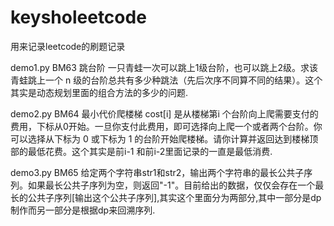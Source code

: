 # keysholeetcode
用来记录leetcode的刷题记录

demo1.py BM63 跳台阶 一只青蛙一次可以跳上1级台阶，也可以跳上2级。求该青蛙跳上一个 n 级的台阶总共有多少种跳法（先后次序不同算不同的结果）。这个其实是动态规划里面的组合方法的多少的问题.

demo2.py BM64 最小代价爬楼梯 cost[i]  是从楼梯第i 个台阶向上爬需要支付的费用，下标从0开始。一旦你支付此费用，即可选择向上爬一个或者两个台阶。你可以选择从下标为 0 或下标为 1 的台阶开始爬楼梯。请你计算并返回达到楼梯顶部的最低花费。这个其实是前i-1 和前i-2里面记录的一直是最低消费.

demo3.py BM65 给定两个字符串str1和str2，输出两个字符串的最长公共子序列。如果最长公共子序列为空，则返回"-1"。目前给出的数据，仅仅会存在一个最长的公共子序列[输出这个公共子序列],其实这个里面分为两部分,其中一部分是dp制作而另一部分是根据dp来回溯序列.
